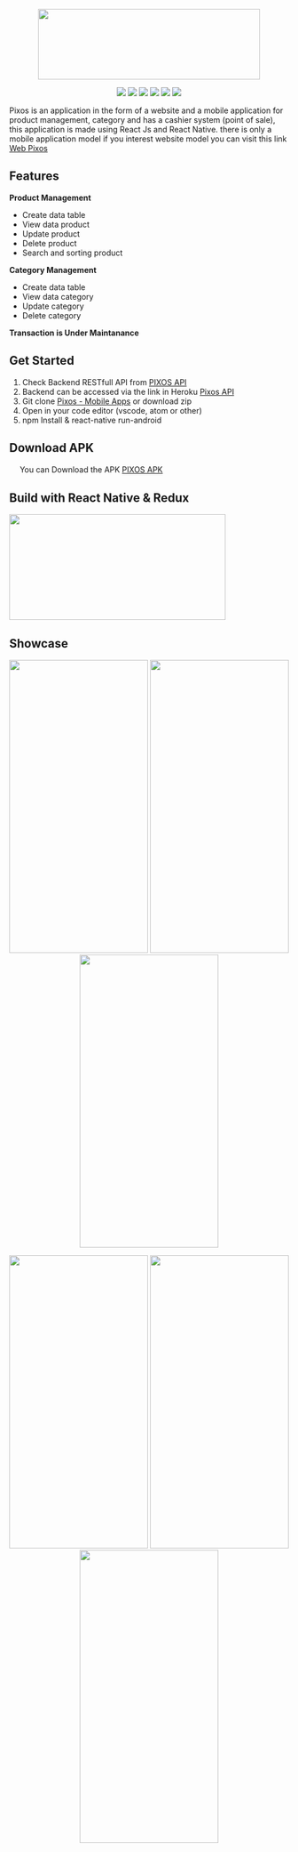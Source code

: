 <p align="center">
  <img width="400" height="127" src="https://i.ibb.co/71Rm1DK/pixos-logo.png">
</p>

<p align="center">
<img src="https://img.shields.io/badge/react_native-0.61.3-blue">
<img src="https://img.shields.io/badge/axios-0.19.0-brightgreen">
<img src="https://img.shields.io/badge/react_navigation-4.0.10-yellow">
<img src="https://img.shields.io/badge/native_base-2.13.8-purple">
<img src="https://img.shields.io/badge/react_redux-7.1.1-orange">
<img src="https://img.shields.io/badge/async_storage-1.6.2-red">
</p>

Pixos is an application in the form of a website and a mobile application for product management, category and has a cashier system (point of sale), this application is made using React Js and React Native. there is only a mobile application model if you interest website model you can visit this link [Web Pixos](https://github.com/Derida23/Easy-PointOfSale-ReactHook-Redux)

## Features
<b> Product Management </b>
 - Create data table 
 - View data product
 - Update product
 - Delete product
 - Search and sorting product
 
<b> Category Management </b>
 - Create data table 
 - View data category
 - Update category
 - Delete category
 
<b> Transaction is Under Maintanance </b>

## Get Started

 1. Check Backend RESTfull API from [PIXOS API](https://github.com/Derida23/PointOfSale-API-ExpressJS)
 2. Backend can be accessed via the link in Heroku [Pixos API](https://pixos-api.herokuapp.com/)
 3. Git clone [Pixos - Mobile Apps](https://github.com/Derida23/PIXOS-POS-ReactNative/) or download zip
 4. Open in your code editor (vscode, atom or other)
 5. npm Install & react-native run-android


## Download APK
<img width="15" height="15" src="https://cdn1.iconfinder.com/data/icons/logotypes/32/google-drive-512.png"> You can Download the APK [PIXOS APK](http://bit.ly/APK-Pixos)


## Build with React Native & Redux

 <img width="390" height="190" src="https://miro.medium.com/max/966/1*jYy3Hc1qmQL9gpYF5rI3Sg.png">

## Showcase
<p align="center">
<img width="250" height="527" src="https://i.ibb.co/NjzpZvm/Screenshot-20191125-205435-Pos-React.jpg">    <img width="250" height="527" src="https://i.ibb.co/7GB7vNc/Screenshot-20191125-205445-Pos-React.jpg">    <img width="250" height="527" src="https://i.ibb.co/xSwbkX6/Screenshot-20191125-205656-Pos-React.jpg">
</p>

<p align="center">
<img width="250" height="527" src="https://i.ibb.co/5syF0PC/Screenshot-20191125-205650-Pos-React.jpg">    <img width="250" height="527" src="https://i.ibb.co/WGym7Wr/Screenshot-20191125-205601-Pos-React.jpg">    <img width="250" height="527" src="https://i.ibb.co/9hYNHQ1/Screenshot-20191125-205556-Pos-React.jpg">
</p>
